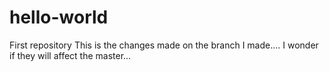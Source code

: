 # hello-world
First repository
This is the changes made on the branch I made.... I wonder if they will affect the master...
